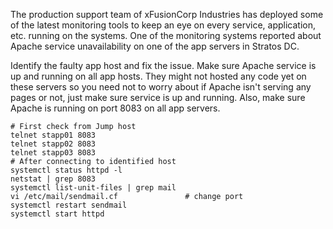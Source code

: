 The production support team of xFusionCorp Industries has deployed some of the latest monitoring tools to keep an eye on every service, application, etc. running on the systems. One of the monitoring systems reported about Apache service unavailability on one of the app servers in Stratos DC.

Identify the faulty app host and fix the issue. Make sure Apache service is up and running on all app hosts. They might not hosted any code yet on these servers so you need not to worry about if Apache isn't serving any pages or not, just make sure service is up and running. Also, make sure Apache is running on port 8083 on all app servers.


```
# First check from Jump host
telnet stapp01 8083
telnet stapp02 8083
telnet stapp03 8083
# After connecting to identified host
systemctl status httpd -l
netstat | grep 8083
systemctl list-unit-files | grep mail
vi /etc/mail/sendmail.cf               # change port
systemctl restart sendmail
systemctl start httpd

